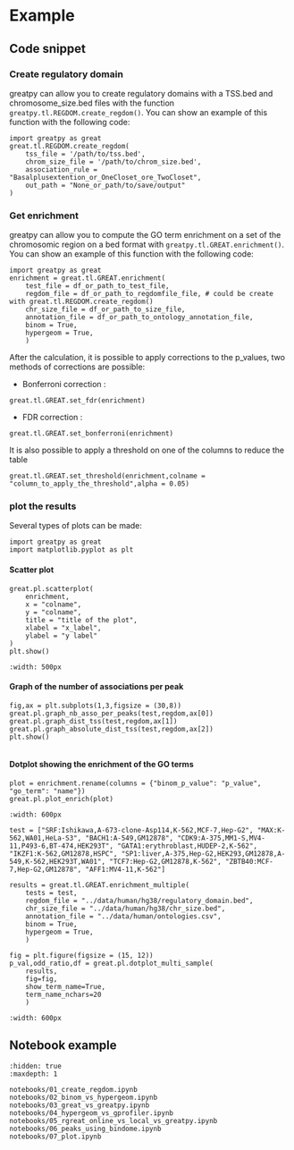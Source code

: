 # Example

## Code snippet

### Create regulatory domain

greatpy can allow you to create regulatory domains with a TSS.bed and chromosome_size.bed files with the function `greatpy.tl.REGDOM.create_regdom()`. You can show an example of this function with the following code:

```
import greatpy as great
great.tl.REGDOM.create_regdom(
    tss_file = '/path/to/tss.bed',
    chrom_size_file = '/path/to/chrom_size.bed',
    association_rule = "Basalplusextention_or_OneCloset_ore_TwoCloset",
    out_path = "None_or_path/to/save/output"
)
```

### Get enrichment

greatpy can allow you to compute the GO term enrichment on a set of the chromosomic region on a bed format with `greatpy.tl.GREAT.enrichment()`. You can show an example of this function with the following code:

```
import greatpy as great
enrichment = great.tl.GREAT.enrichment(
    test_file = df_or_path_to_test_file,
    regdom_file = df_or_path_to_regdomfile_file, # could be create with great.tl.REGDOM.create_regdom()
    chr_size_file = df_or_path_to_size_file,
    annotation_file = df_or_path_to_ontology_annotation_file,
    binom = True,
    hypergeom = True,
    )
```

After the calculation, it is possible to apply corrections to the p_values, two methods of corrections are possible:

-   Bonferroni correction :

```
great.tl.GREAT.set_fdr(enrichment)
```

-   FDR correction :

```
great.tl.GREAT.set_bonferroni(enrichment)
```

It is also possible to apply a threshold on one of the columns to reduce the table

```
great.tl.GREAT.set_threshold(enrichment,colname = "column_to_apply_the_threshold",alpha = 0.05)
```

### plot the results

Several types of plots can be made:

```
import greatpy as great
import matplotlib.pyplot as plt
```

#### Scatter plot

```
great.pl.scatterplot(
    enrichment,
    x = "colname",
    y = "colname",
    title = "title of the plot",
    xlabel = "x_label",
    ylabel = "y label"
)
plt.show()
```

```{image} _static/output_images/scatterplot.png
:width: 500px
```

#### Graph of the number of associations per peak

```
fig,ax = plt.subplots(1,3,figsize = (30,8))
great.pl.graph_nb_asso_per_peaks(test,regdom,ax[0])
great.pl.graph_dist_tss(test,regdom,ax[1])
great.pl.graph_absolute_dist_tss(test,regdom,ax[2])
plt.show()
```

```{image} _static/output_images/plot1.png

```

#### Dotplot showing the enrichment of the GO terms

```
plot = enrichment.rename(columns = {"binom_p_value": "p_value", "go_term": "name"})
great.pl.plot_enrich(plot)
```

```{image} _static/output_images/dotplot.png
:width: 600px
```

```
test = ["SRF:Ishikawa,A-673-clone-Asp114,K-562,MCF-7,Hep-G2", "MAX:K-562,WA01,HeLa-S3", "BACH1:A-549,GM12878", "CDK9:A-375,MM1-S,MV4-11,P493-6,BT-474,HEK293T", "GATA1:erythroblast,HUDEP-2,K-562", "IKZF1:K-562,GM12878,HSPC", "SP1:liver,A-375,Hep-G2,HEK293,GM12878,A-549,K-562,HEK293T,WA01", "TCF7:Hep-G2,GM12878,K-562", "ZBTB40:MCF-7,Hep-G2,GM12878", "AFF1:MV4-11,K-562"]

results = great.tl.GREAT.enrichment_multiple(
    tests = test, 
    regdom_file = "../data/human/hg38/regulatory_domain.bed",
    chr_size_file = "../data/human/hg38/chr_size.bed", 
    annotation_file = "../data/human/ontologies.csv",
    binom = True, 
    hypergeom = True,
    )

fig = plt.figure(figsize = (15, 12))
p_val,odd_ratio,df = great.pl.dotplot_multi_sample(
    results,
    fig=fig,
    show_term_name=True,
    term_name_nchars=20
    )
```

```{image} _static/output_images/multidot.png
:width: 600px
```

## Notebook example

```{toctree}
:hidden: true
:maxdepth: 1

notebooks/01_create_regdom.ipynb
notebooks/02_binom_vs_hypergeom.ipynb
notebooks/03_great_vs_greatpy.ipynb
notebooks/04_hypergeom_vs_gprofiler.ipynb
notebooks/05_rgreat_online_vs_local_vs_greatpy.ipynb
notebooks/06_peaks_using_bindome.ipynb
notebooks/07_plot.ipynb
```

